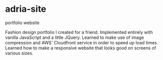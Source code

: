 # adria-site
portfolio website

Fashion design portfolio I created for a friend. Implemented entirely with vanilla JavaScript and a little JQuery.
Learned to make use of image compression and AWS' Cloudfront service in order to speed up load times.
Learned how to make a responsive website that looks good on screens of various sizes. 
